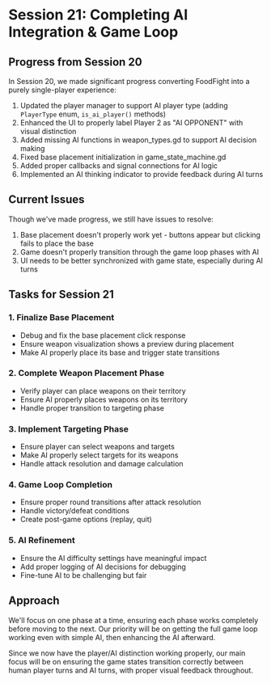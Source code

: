 # Session 21: Completing AI Integration & Game Loop

## Progress from Session 20
In Session 20, we made significant progress converting FoodFight into a purely single-player experience:

1. Updated the player manager to support AI player type (adding `PlayerType` enum, `is_ai_player()` methods)
2. Enhanced the UI to properly label Player 2 as "AI OPPONENT" with visual distinction
3. Added missing AI functions in weapon_types.gd to support AI decision making
4. Fixed base placement initialization in game_state_machine.gd
5. Added proper callbacks and signal connections for AI logic
6. Implemented an AI thinking indicator to provide feedback during AI turns

## Current Issues
Though we've made progress, we still have issues to resolve:

1. Base placement doesn't properly work yet - buttons appear but clicking fails to place the base
2. Game doesn't properly transition through the game loop phases with AI
3. UI needs to be better synchronized with game state, especially during AI turns

## Tasks for Session 21

### 1. Finalize Base Placement
- Debug and fix the base placement click response
- Ensure weapon visualization shows a preview during placement
- Make AI properly place its base and trigger state transitions

### 2. Complete Weapon Placement Phase
- Verify player can place weapons on their territory
- Ensure AI properly places weapons on its territory
- Handle proper transition to targeting phase

### 3. Implement Targeting Phase
- Ensure player can select weapons and targets
- Make AI properly select targets for its weapons
- Handle attack resolution and damage calculation

### 4. Game Loop Completion
- Ensure proper round transitions after attack resolution
- Handle victory/defeat conditions
- Create post-game options (replay, quit)

### 5. AI Refinement
- Ensure the AI difficulty settings have meaningful impact
- Add proper logging of AI decisions for debugging
- Fine-tune AI to be challenging but fair

## Approach
We'll focus on one phase at a time, ensuring each phase works completely before moving to the next. Our priority will be on getting the full game loop working even with simple AI, then enhancing the AI afterward.

Since we now have the player/AI distinction working properly, our main focus will be on ensuring the game states transition correctly between human player turns and AI turns, with proper visual feedback throughout.
